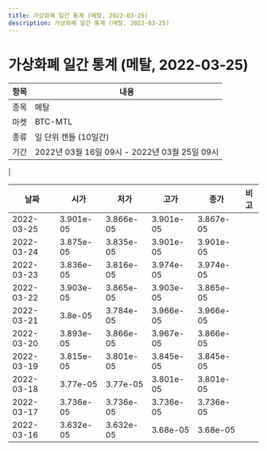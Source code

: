 ```yaml
---
title: 가상화폐 일간 통계 (메탈, 2022-03-25)
description: 가상화폐 일간 통계 (메탈, 2022-03-25)
---
```


가상화폐 일간 통계 (메탈, 2022-03-25)
===

|항목|내용|
|--|--|
|종목|메탈|
|마켓|BTC-MTL|
|종류|일 단위 캔들 (10일간)|
|기간|2022년 03월 16일 09시 - 2022년 03월 25일 09시
|

|날짜|시가|저가|고가|종가|비고|
|--|--|--|--|--|--|
|2022-03-25|3.901e-05|3.866e-05|3.901e-05|3.867e-05|    |
|2022-03-24|3.875e-05|3.835e-05|3.901e-05|3.901e-05|    |
|2022-03-23|3.836e-05|3.816e-05|3.974e-05|3.974e-05|    |
|2022-03-22|3.903e-05|3.865e-05|3.903e-05|3.865e-05|    |
|2022-03-21|3.8e-05|3.784e-05|3.966e-05|3.966e-05|    |
|2022-03-20|3.893e-05|3.866e-05|3.967e-05|3.866e-05|    |
|2022-03-19|3.815e-05|3.801e-05|3.845e-05|3.845e-05|    |
|2022-03-18|3.77e-05|3.77e-05|3.801e-05|3.801e-05|    |
|2022-03-17|3.736e-05|3.736e-05|3.736e-05|3.736e-05|    |
|2022-03-16|3.632e-05|3.632e-05|3.68e-05|3.68e-05|    |
